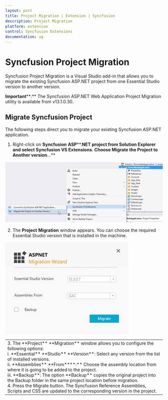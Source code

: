 ```yaml
---
layout: post
title: Project Migration | Extension | Syncfusion
description: Project Migration
platform: extension
control: Syncfusion Extensions
documentation: ug
---
```


# Syncfusion Project Migration

Syncfusion Project Migration is a Visual Studio add-in that allows you to migrate the existing Syncfusion ASP.NET project from one Essential Studio version to another version.

**Important****:** The Syncfusion ASP.NET Web Application Project Migration utility is available from v13.1.0.30. 

## Migrate Syncfusion Project 

The following steps direct you to migrate your existing Syncfusion ASP.NET application. 

1. Right-click on **Syncfusion** **ASP****.****NET** **project** from Solution Explorer and select **Syncfusion** **VS** **Extensions**. Choose **Migrate** **the** **Project** **to** **Another** **version****…**

![](Project-Migration_images/Project-Migration_img1.jpeg)


2. The **Project** **Migration** window appears. You can choose the required Essential Studio version that is installed in the machine. 

![](Project-Migration_images/Project-Migration_img2.jpeg)


<table>
<tr>
<td>
3. The **Project** **Migration** window allows you to configure the following options:<br/>i. **Essential** **Studio** **Version**: Select any version from the list of installed versions.<br/>ii. **Assemblies** **From****:** Choose the assembly location from where it is going to be added to the project.<br/>iii. **Backup**: The option **Backup** copies the original project into the Backup folder in the same project location before migration.<br/>4. Press the Migrate button. The Syncfusion Reference Assemblies, Scripts and CSS are updated to the corresponding version in the project.<br/></td></tr>
</table>

